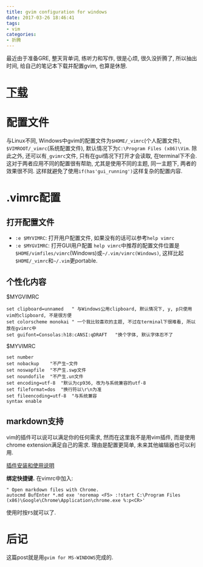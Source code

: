 ```yaml
---
title: gvim configuration for windows
date: 2017-03-26 18:46:41
tags:
- vim
categories:
- 折腾
---
```

最近由于准备GRE, 整天背单词, 练听力和写作, 很是心烦, 很久没折腾了, 所以抽出时间, 给自己的笔记本下载并配置gvim, 也算是休憩.

# [下载](http://www.vim.org/download.php#pc)

# 配置文件
与Linux不同, Windows中gvim的配置文件为`$HOME/_vimrc`(个人配置文件), `$VIMROOT/_vimrc`(系统配置文件), 默认情况下为`C:\Program Files (x86)\Vim`. 除此之外, 还可以有`_gvimrc`文件, 只有在gui情况下打开才会读取, 在terminal下不会. 这对于两者应用不同的配置很有帮助, 尤其是使用不同的主题, 同一主题下, 两者的效果很不同. 这样就避免了使用`if(has'gui_running')`这样复杂的配置内容.


# .vimrc配置
## 打开配置文件
+ `:e $MYVIMRC`: 打开用户配置文件, 如果没有的话可以参考`help vimrc`
+ `:e $MYGVIMRC`: 打开GUI用户配置
`help vimrc`中推荐的配置文件位置是`$HOME/vimfiles/vimrc`(Windows)或`~/.vim/vimrc(Windows)`, 这样比起`$HOME/_vimrc`和`~/.vim`更portable.

## 个性化内容
$MYGVIMRC
``` vim
set clipboard=unnamed   " 与Windows公用clipboard, 默认情况下, y, p只使用vim的clipboard, 不是很方便
set colorscheme monokai " 一个我比较喜欢的主题, 不过在terminal下很难看, 所以放在gvimrc中
set guifont=Consolas:h18:cANSI:qDRAFT   "换个字体, 默认字体忍不了
```

$MYVIMRC
``` vim
set number
set nobackup    "不产生~文件
set noswapfile  "不产生.swp文件
set noundofile  "不产生.un文件
set encoding=utf-8  "默认为cp936, 改为与系统兼容的utf-8
set fileformat=dos  "换行符以\r\n为准
set fileencoding=utf-8  "与系统兼容
syntax enable
```
## markdown支持
vim的插件可以说可以满足你的任何需求, 然而在这里我不是用vim插件, 而是使用chrome extension满足自己的需求. 理由是配置更简单, 未来其他编辑器也可以利用.

[插件安装和使用说明](https://github.com/volca/markdown-preview)

**绑定快捷键.** 在vimrc中加入:
``` vim
" Open markdown files with Chrome.
autocmd BufEnter *.md exe 'noremap <F5> :!start C:\Program Files (x86)\Google\Chrome\Application\chrome.exe %:p<CR>'
```

使用时按`F5`就可以了.

# 后记
这篇post就是用`gvim for MS-WINDOWS`完成的.
